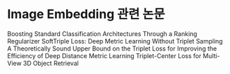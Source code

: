 

# Image Embedding 관련 논문

Boosting Standard Classification Architectures Through a Ranking Regularizer
SoftTriple Loss: Deep Metric Learning Without Triplet Sampling
A Theoretically Sound Upper Bound on the Triplet Loss for Improving the Efficiency of Deep Distance Metric Learning
Triplet-Center Loss for Multi-View 3D Object Retrieval




